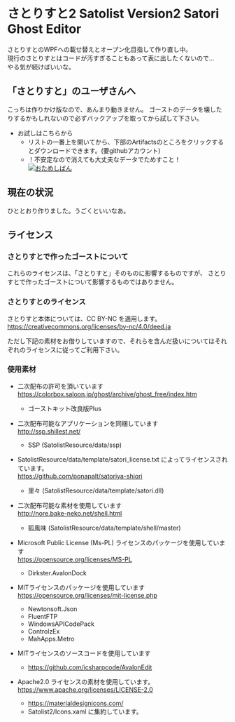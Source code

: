 # さとりすと2 Satolist Version2 Satori Ghost Editor

さとりすとのWPFへの載せ替えとオープン化目指して作り直し中。  
現行のさとりすとはコードが汚すぎることもあって表に出したくないので…  
やる気が続けばいいな。

## 「さとりすと」のユーザさんへ  
こっちは作りかけ版なので、あんまり動きません。
ゴーストのデータを壊したりするかもしれないので必ずバックアップを取ってから試して下さい。

* お試しはこちらから
  * リストの一番上を開いてから、下部のArtifactsのところをクリックするとダウンロードできます。(要githubアカウント)
  * ！不安定なので消えても大丈夫なデータでためすこと！  
[![おためしばん](https://github.com/kanadelab/Satolist2/actions/workflows/ci.yml/badge.svg?branch=master&event=push)](https://github.com/kanadelab/Satolist2/actions/workflows/ci.yml)

## 現在の状況  
ひととおり作りました。うごくといいなあ。

## ライセンス
### さとりすとで作ったゴーストについて
これらのライセンスは、「さとりすと」そのものに影響するものですが、
さとりすとで作ったゴーストについて影響するものではありません。

### さとりすとのライセンス
さとりすと本体については、CC BY-NC を適用します。
https://creativecommons.org/licenses/by-nc/4.0/deed.ja

ただし下記の素材をお借りしていますので、それらを含んだ扱いについてはそれぞれのライセンスに従ってご利用下さい。

### 使用素材
* 二次配布の許可を頂いています  
https://colorbox.saloon.jp/ghost/archive/ghost_free/index.htm
  * ゴーストキット改良版Plus

* 二次配布可能なアプリケーションを同梱しています  
http://ssp.shillest.net/ 
  * SSP (SatolistResource/data/ssp)

* SatolistResource/data/template/satori_license.txt によってライセンスされています。  
https://github.com/ponapalt/satoriya-shiori
  * 里々 (SatolistResource/data/template/satori.dll)

* 二次配布可能な素材を使用しています  
http://nore.bake-neko.net/shell.html
  * 狐風味 (SatolistResource/data/template/shell/master)

* Microsoft Public License (Ms-PL) ライセンスのパッケージを使用しています  
https://opensource.org/licenses/MS-PL  
  * Dirkster.AvalonDock

* MITライセンスのパッケージを使用しています  
https://opensource.org/licenses/mit-license.php
  * Newtonsoft.Json
  * FluentFTP
  * WindowsAPICodePack
  * ControlzEx
  * MahApps.Metro

* MITライセンスのソースコードを使用しています
  * https://github.com/icsharpcode/AvalonEdit

* Apache2.0 ライセンスの素材を使用しています。  
  https://www.apache.org/licenses/LICENSE-2.0
  * https://materialdesignicons.com/
  * Satolist2/Icons.xaml に集約しています。
